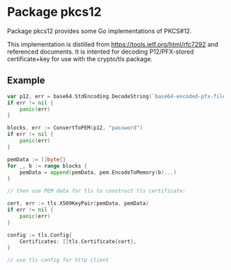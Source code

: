 # Package pkcs12

Package pkcs12 provides some Go implementations of PKCS#12.

This implementation is distilled from https://tools.ietf.org/html/rfc7292 and referenced documents.
It is intented for decoding P12/PFX-stored certificate+key for use with the crypto/tls package.

## Example

```go
var p12, err = base64.StdEncoding.DecodeString(`base64-encoded-pfx-file-from-publishsettings==`)
if err != nil {
	panic(err)
}

blocks, err := ConvertToPEM(p12, "password")
if err != nil {
	panic(err)
}

pemData := []byte{}
for _, b := range blocks {
	pemData = append(pemData, pem.EncodeToMemory(b)...)
}

// then use PEM data for tls to construct tls certificate:

cert, err := tls.X509KeyPair(pemData, pemData)
if err != nil {
	panic(err)
}

config := tls.Config{
	Certificates: []tls.Certificate{cert},
}

// use tls config for http client
```